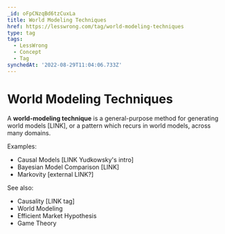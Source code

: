 ```yaml
---
_id: oFpCNzqBd6tzCuxLa
title: World Modeling Techniques
href: https://lesswrong.com/tag/world-modeling-techniques
type: tag
tags:
  - LessWrong
  - Concept
  - Tag
synchedAt: '2022-08-29T11:04:06.733Z'
---
```

# World Modeling Techniques

A **world-modeling technique** is a general-purpose method for generating world models \[LINK\], or a pattern which recurs in world models, across many domains.

Examples:

- Causal Models \[LINK Yudkowsky's intro\]
- Bayesian Model Comparison \[LINK\]
- Markovity \[external LINK?\]

See also:

- Causality \[LINK tag\]
- World Modeling
- Efficient Market Hypothesis
- Game Theory